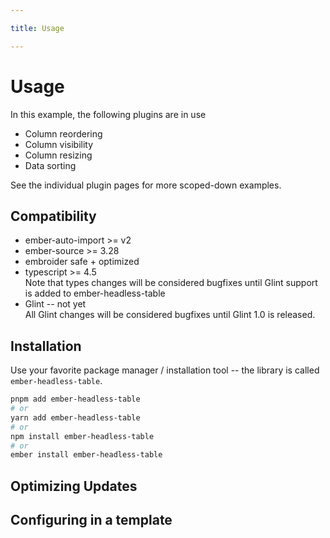 ```yaml
---

title: Usage

---
```


# Usage

In this example, the following plugins are in use
 - Column reordering
 - Column visibility
 - Column resizing
 - Data sorting

See the individual plugin pages for more scoped-down examples.


## Compatibility

* ember-auto-import >= v2
* ember-source >= 3.28
* embroider safe + optimized
* typescript >= 4.5<br>
  Note that types changes will be considered bugfixes until Glint support is added to ember-headless-table
* Glint -- not yet<br>
  All Glint changes will be considered bugfixes until Glint 1.0 is released.

## Installation

Use your favorite package manager / installation tool -- the library is called `ember-headless-table`.

```bash
pnpm add ember-headless-table
# or
yarn add ember-headless-table
# or
npm install ember-headless-table
# or
ember install ember-headless-table
```

## Optimizing Updates

## Configuring in a template
